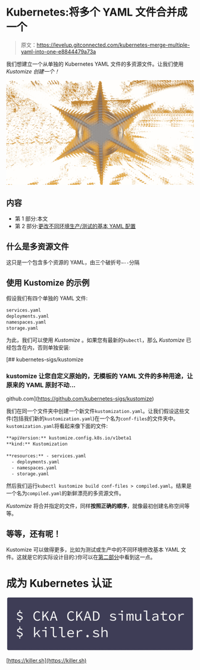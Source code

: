 # Kubernetes:将多个 YAML 文件合并成一个

> 原文：<https://levelup.gitconnected.com/kubernetes-merge-multiple-yaml-into-one-e8844479a73a>

我们想建立一个从单独的 Kubernetes YAML 文件的多资源文件。让我们使用 *Kustomize 创建一个！*

![](img/dce4062b032bb3b64943c8be42311cb3.png)

## 内容

*   第 1 部分:本文
*   第 2 部分:[更改不同环境生产/测试的基本 YAML 配置](https://medium.com/@wuestkamp/kubernetes-change-base-yaml-config-for-different-environments-prod-test-6224bfb6cdd6)

## 什么是多资源文件

这只是一个包含多个资源的 YAML，由三个破折号`—--`分隔

## 使用 Kustomize 的示例

假设我们有四个单独的 YAML 文件:

```
services.yaml
deployments.yaml
namespaces.yaml
storage.yaml
```

为此，我们可以使用 *Kustomize* 。如果您有最新的`kubectl`，那么 *Kustomize* 已经包含在内，否则单独安装:

[](https://github.com/kubernetes-sigs/kustomize) [## kubernetes-sigs/kustomize

### kustomize 让您自定义原始的，无模板的 YAML 文件的多种用途，让原来的 YAML 原封不动…

github.com](https://github.com/kubernetes-sigs/kustomize) 

我们在同一个文件夹中创建一个新文件`kustomization.yaml`。让我们假设这些文件(包括我们新的`kustomization.yaml`)在一个名为`conf-files`的文件夹中。`kustomization.yaml`将看起来像下面的文件:

```
**apiVersion:** kustomize.config.k8s.io/v1beta1
**kind:** Kustomization

**resources:** - services.yaml
  - deployments.yaml
  - namespaces.yaml
  - storage.yaml
```

然后我们运行`kubectl kustomize build conf-files > compiled.yaml`。结果是一个名为`compiled.yaml`的新鲜漂亮的多资源文件。

*Kustomize* 将合并指定的文件，同样**按照正确的顺序**，就像最初创建名称空间等等。

## 等等，还有呢！

Kustomize 可以做得更多，比如为测试或生产中的不同环境修改基本 YAML 文件。这就是它的实际设计目的:)你可以在[第二部分](https://medium.com/@wuestkamp/kubernetes-change-base-yaml-config-for-different-environments-prod-test-6224bfb6cdd6)中看到这一点。

# 成为 Kubernetes 认证

[![](img/cf3901a56841fcb55f9e4e17b9f07672.png)](https://killer.sh)

[https://killer.sh](https://killer.sh)